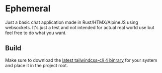 # Ephemeral

Just a basic chat application made in Rust/HTMX/AlpineJS using websockets. It's just a test and not intended for actual real world use but feel free to do what you want.

## Build

Make sure to download the [latest tailwindcss-cli 4 binrary](https://github.com/tailwindlabs/tailwindcss/releases/tag/v4.0.11) for your system and place it in the project root.
